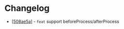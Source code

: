 # Changelog 

  * [[508ae5a](https://github.com/janryWang/super-plugin.githttps://github.com/janryWang/super-plugin/commit/508ae5a5beca33d084ed001da487fb75c06dd75c)] - `feat` support beforeProcess/afterProcess 
